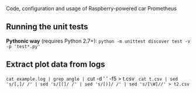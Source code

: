 Code, configuration and usage of Raspberry-powered car Prometheus


Running the unit tests
----------------------
__Pythonic way__ (requires Python 2.7+):
  `python -m unittest discover test -v -p 'test*.py'`

Extract plot data from logs
---------------------------

  `cat example.log | grep angle | `cut -d ' ' -f5 > t.csv` `
  `cat t.csv | sed 's/[,]/ /' | sed 's/[(]/ /' | sed 's/[)]/ /' | sed 's/[\W]//' > t2.csv`
